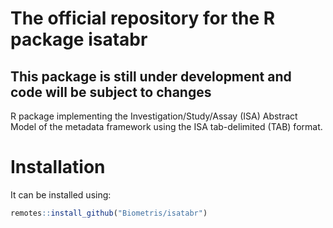 
<!-- README.md is generated from README.Rmd. Please edit that file -->

# The official repository for the R package isatabr

## This package is still under development and code will be subject to changes

<!-- The implementation sometimes changes minor details.-->

R package implementing the Investigation/Study/Assay (ISA) Abstract
Model of the metadata framework using the ISA tab-delimited (TAB)
format.

# Installation

It can be installed using:

``` r
remotes::install_github("Biometris/isatabr")
```
